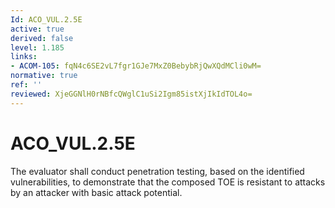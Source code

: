 ```yaml
---
Id: ACO_VUL.2.5E
active: true
derived: false
level: 1.185
links:
- ACOM-105: fqN4c6SE2vL7fgr1GJe7MxZ0BebybRjQwXQdMCli0wM=
normative: true
ref: ''
reviewed: XjeGGNlH0rNBfcQWglC1uSi2Igm85istXjIkIdTOL4o=
---
```


# ACO_VUL.2.5E

The evaluator shall conduct penetration testing, based on the identified vulnerabilities, to demonstrate that the composed TOE is resistant to attacks by an attacker with basic attack potential.